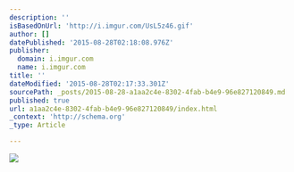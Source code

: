 ```yaml
---
description: ''
isBasedOnUrl: 'http://i.imgur.com/UsL5z46.gif'
author: []
datePublished: '2015-08-28T02:18:08.976Z'
publisher:
  domain: i.imgur.com
  name: i.imgur.com
title: ''
dateModified: '2015-08-28T02:17:33.301Z'
sourcePath: _posts/2015-08-28-a1aa2c4e-8302-4fab-b4e9-96e827120849.md
published: true
url: a1aa2c4e-8302-4fab-b4e9-96e827120849/index.html
_context: 'http://schema.org'
_type: Article

---
```

![](http://i.imgur.com/UsL5z46.gif)
